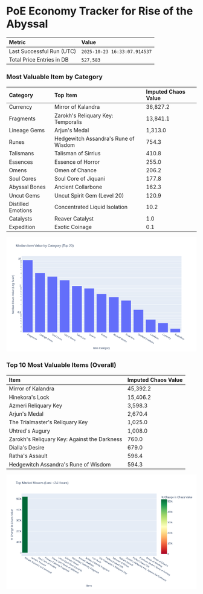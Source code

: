 # PoE Economy Tracker for Rise of the Abyssal

<!-- START_MAINTENANCE -->
| Metric | Value |
|:---|:---|
| Last Successful Run (UTC) | `2025-10-23 16:33:07.914537` |
| Total Price Entries in DB | `527,583` |

<!-- END_MAINTENANCE -->

<!-- START_DATAFRAME_DEBUG -->
<!-- END_DATAFRAME_DEBUG -->

<!-- START_CATEGORY_ANALYSIS -->
### Most Valuable Item by Category
| Category | Top Item | Imputed Chaos Value |
| :--- | :--- | :--- |
| Currency | Mirror of Kalandra | 36,827.2 |
| Fragments | Zarokh's Reliquary Key: Temporalis | 13,841.1 |
| Lineage Gems | Arjun's Medal | 1,313.0 |
| Runes | Hedgewitch Assandra's Rune of Wisdom | 754.3 |
| Talismans | Talisman of Sirrius | 410.8 |
| Essences | Essence of Horror | 255.0 |
| Omens | Omen of Chance | 206.2 |
| Soul Cores | Soul Core of Jiquani | 177.8 |
| Abyssal Bones | Ancient Collarbone | 162.3 |
| Uncut Gems | Uncut Spirit Gem (Level 20) | 120.9 |
| Distilled Emotions | Concentrated Liquid Isolation | 10.2 |
| Catalysts | Reaver Catalyst | 1.0 |
| Expedition | Exotic Coinage | 0.1 |


![Category Analysis Chart](charts/category_analysis.png)
<!-- END_ANALYSIS -->

<!-- START_ANALYSIS -->
### Top 10 Most Valuable Items (Overall)
| Item | Imputed Chaos Value |
| :--- | :--- |
| Mirror of Kalandra | 45,392.2 |
| Hinekora's Lock | 15,406.2 |
| Azmeri Reliquary Key | 3,598.3 |
| Arjun's Medal | 2,670.4 |
| The Trialmaster's Reliquary Key | 1,025.0 |
| Uhtred's Augury | 1,008.0 |
| Zarokh's Reliquary Key: Against the Darkness | 760.0 |
| Dialla's Desire | 679.0 |
| Ratha's Assault | 596.4 |
| Hedgewitch Assandra's Rune of Wisdom | 594.3 |


![Market Movers Chart](charts/market_movers.png)
<!-- END_ANALYSIS -->
